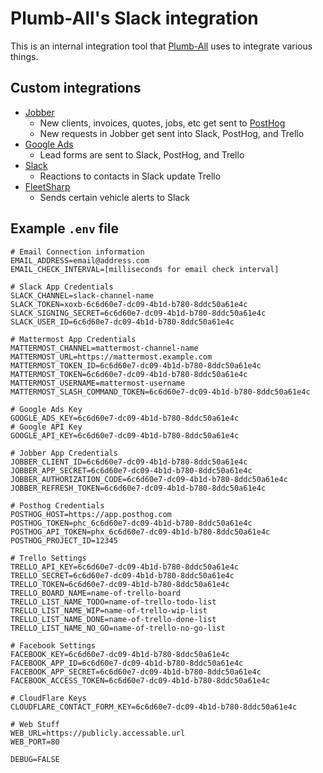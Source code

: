 # Plumb-All's Slack integration

This is an internal integration tool that [Plumb-All](https://plumb-all.com) uses to integrate various things.

## Custom integrations

- [Jobber](https://getjobber.com)
  - New clients, invoices, quotes, jobs, etc get sent to [PostHog](https://posthog.com)
  - New requests in Jobber get sent into Slack, PostHog, and Trello
- [Google Ads](https://ads.google.com)
  - Lead forms are sent to Slack, PostHog, and Trello
- [Slack](https://slack.com)
  - Reactions to contacts in Slack update Trello
- [FleetSharp](https://fleetsharp.com)
  - Sends certain vehicle alerts to Slack

## Example `.env` file

```dotenv
# Email Connection information
EMAIL_ADDRESS=email@address.com
EMAIL_CHECK_INTERVAL=[milliseconds for email check interval]

# Slack App Credentials
SLACK_CHANNEL=slack-channel-name
SLACK_TOKEN=xoxb-6c6d60e7-dc09-4b1d-b780-8ddc50a61e4c
SLACK_SIGNING_SECRET=6c6d60e7-dc09-4b1d-b780-8ddc50a61e4c
SLACK_USER_ID=6c6d60e7-dc09-4b1d-b780-8ddc50a61e4c

# Mattermost App Credentials
MATTERMOST_CHANNEL=mattermost-channel-name
MATTERMOST_URL=https://mattermost.example.com
MATTERMOST_TOKEN_ID=6c6d60e7-dc09-4b1d-b780-8ddc50a61e4c
MATTERMOST_TOKEN=6c6d60e7-dc09-4b1d-b780-8ddc50a61e4c
MATTERMOST_USERNAME=mattermost-username
MATTERMOST_SLASH_COMMAND_TOKEN=6c6d60e7-dc09-4b1d-b780-8ddc50a61e4c

# Google Ads Key
GOOGLE_ADS_KEY=6c6d60e7-dc09-4b1d-b780-8ddc50a61e4c
# Google API Key
GOOGLE_API_KEY=6c6d60e7-dc09-4b1d-b780-8ddc50a61e4c

# Jobber App Credentials
JOBBER_CLIENT_ID=6c6d60e7-dc09-4b1d-b780-8ddc50a61e4c
JOBBER_APP_SECRET=6c6d60e7-dc09-4b1d-b780-8ddc50a61e4c
JOBBER_AUTHORIZATION_CODE=6c6d60e7-dc09-4b1d-b780-8ddc50a61e4c
JOBBER_REFRESH_TOKEN=6c6d60e7-dc09-4b1d-b780-8ddc50a61e4c

# Posthog Credentials
POSTHOG_HOST=https://app.posthog.com
POSTHOG_TOKEN=phc_6c6d60e7-dc09-4b1d-b780-8ddc50a61e4c
POSTHOG_API_TOKEN=phx_6c6d60e7-dc09-4b1d-b780-8ddc50a61e4c
POSTHOG_PROJECT_ID=12345

# Trello Settings
TRELLO_API_KEY=6c6d60e7-dc09-4b1d-b780-8ddc50a61e4c
TRELLO_SECRET=6c6d60e7-dc09-4b1d-b780-8ddc50a61e4c
TRELLO_TOKEN=6c6d60e7-dc09-4b1d-b780-8ddc50a61e4c
TRELLO_BOARD_NAME=name-of-trello-board
TRELLO_LIST_NAME_TODO=name-of-trello-todo-list
TRELLO_LIST_NAME_WIP=name-of-trello-wip-list
TRELLO_LIST_NAME_DONE=name-of-trello-done-list
TRELLO_LIST_NAME_NO_GO=name-of-trello-no-go-list

# Facebook Settings
FACEBOOK_KEY=6c6d60e7-dc09-4b1d-b780-8ddc50a61e4c
FACEBOOK_APP_ID=6c6d60e7-dc09-4b1d-b780-8ddc50a61e4c
FACEBOOK_APP_SECRET=6c6d60e7-dc09-4b1d-b780-8ddc50a61e4c
FACEBOOK_ACCESS_TOKEN=6c6d60e7-dc09-4b1d-b780-8ddc50a61e4c

# CloudFlare Keys
CLOUDFLARE_CONTACT_FORM_KEY=6c6d60e7-dc09-4b1d-b780-8ddc50a61e4c

# Web Stuff
WEB_URL=https://publicly.accessable.url
WEB_PORT=80

DEBUG=FALSE
```
